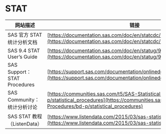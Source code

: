 # STAT

| 网站描述                     | 链接                                                                                                                                                                           |
| ---------------------------- | ------------------------------------------------------------------------------------------------------------------------------------------------------------------------------ |
| SAS 官方 STAT 统计分析文档   | [https://documentation.sas.com/doc/en/statcdc/15.2/statug/titlepage.htm](https://documentation.sas.com/doc/en/statcdc/15.2/statug/titlepage.htm)                               |
| SAS 9.4 STAT User’s Guide    | [https://documentation.sas.com/doc/en/statug/9.4/titlepage.htm](https://documentation.sas.com/doc/en/statug/9.4/titlepage.htm)                                                 |
| SAS Support：STAT Procedures | [https://support.sas.com/documentation/onlinedoc/stat/](https://support.sas.com/documentation/onlinedoc/stat/)                                                                 |
| SAS Community：统计分析讨论  | [https://communities.sas.com/t5/SAS-Statistical-Procedures/bd-p/statistical_procedures](https://communities.sas.com/t5/SAS-Statistical-Procedures/bd-p/statistical_procedures) |
| SAS STAT 教程（ListenData）  | [https://www.listendata.com/2015/03/sas-statistical-procedures.html](https://www.listendata.com/2015/03/sas-statistical-procedures.html)                                       |
